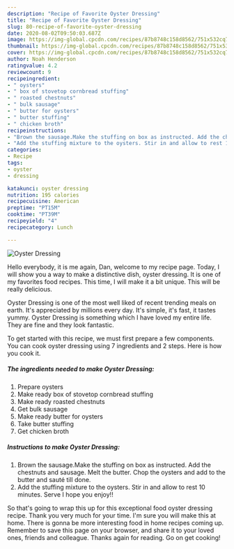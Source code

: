 ```yaml
---
description: "Recipe of Favorite Oyster Dressing"
title: "Recipe of Favorite Oyster Dressing"
slug: 80-recipe-of-favorite-oyster-dressing
date: 2020-08-02T09:50:03.687Z
image: https://img-global.cpcdn.com/recipes/87b8748c158d8562/751x532cq70/oyster-dressing-recipe-main-photo.jpg
thumbnail: https://img-global.cpcdn.com/recipes/87b8748c158d8562/751x532cq70/oyster-dressing-recipe-main-photo.jpg
cover: https://img-global.cpcdn.com/recipes/87b8748c158d8562/751x532cq70/oyster-dressing-recipe-main-photo.jpg
author: Noah Henderson
ratingvalue: 4.2
reviewcount: 9
recipeingredient:
- " oysters"
- " box of stovetop cornbread stuffing"
- " roasted chestnuts"
- " bulk sausage"
- " butter for oysters"
- " butter stuffing"
- " chicken broth"
recipeinstructions:
- "Brown the sausage.Make the stuffing on box as instructed. Add the chestnuts and sausage. Melt the butter. Chop the oysters and add to the butter and sauté till done."
- "Add the stuffing mixture to the oysters. Stir in and allow to rest 10 minutes. Serve I hope you enjoy!!"
categories:
- Recipe
tags:
- oyster
- dressing

katakunci: oyster dressing 
nutrition: 195 calories
recipecuisine: American
preptime: "PT15M"
cooktime: "PT39M"
recipeyield: "4"
recipecategory: Lunch

---
```



![Oyster Dressing](https://img-global.cpcdn.com/recipes/87b8748c158d8562/751x532cq70/oyster-dressing-recipe-main-photo.jpg)

Hello everybody, it is me again, Dan, welcome to my recipe page. Today, I will show you a way to make a distinctive dish, oyster dressing. It is one of my favorites food recipes. This time, I will make it a bit unique. This will be really delicious.

Oyster Dressing is one of the most well liked of recent trending meals on earth. It's appreciated by millions every day. It's simple, it's fast, it tastes yummy. Oyster Dressing is something which I have loved my entire life. They are fine and they look fantastic.




To get started with this recipe, we must first prepare a few components. You can cook oyster dressing using 7 ingredients and 2 steps. Here is how you cook it.

<!--inarticleads1-->

##### The ingredients needed to make Oyster Dressing:

1. Prepare  oysters
1. Make ready  box of stovetop cornbread stuffing
1. Make ready  roasted chestnuts
1. Get  bulk sausage
1. Make ready  butter for oysters
1. Take  butter stuffing
1. Get  chicken broth




<!--inarticleads2-->

##### Instructions to make Oyster Dressing:

1. Brown the sausage.Make the stuffing on box as instructed. Add the chestnuts and sausage. Melt the butter. Chop the oysters and add to the butter and sauté till done.
1. Add the stuffing mixture to the oysters. Stir in and allow to rest 10 minutes. Serve I hope you enjoy!!




So that's going to wrap this up for this exceptional food oyster dressing recipe. Thank you very much for your time. I'm sure you will make this at home. There is gonna be more interesting food in home recipes coming up. Remember to save this page on your browser, and share it to your loved ones, friends and colleague. Thanks again for reading. Go on get cooking!
